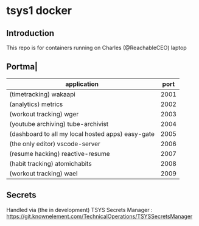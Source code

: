 # tsys1 docker

## Introduction

This repo is for containers running on Charles (@ReachableCEO) laptop

## Portma|

| application    | port |
| -------------- | ---- |
| (timetracking) wakaapi        | 2001 |
| (analytics) metrics        | 2002 |
| (workout tracking) wger           | 2003 |
| (youtube archiving) tube-archivist | 2004 |
| (dashboard to all my local hosted apps) easy-gate     | 2005 |
| (the only editor) vscode-server  | 2006 |
| (resume hacking) reactive-resume | 2007 |
| (habit tracking) atomichabits| 2008 |
| (workout tracking) wael           | 2009 |

## Secrets

Handled via (the in development) TSYS Secrets Manager : <https://git.knownelement.com/TechnicalOperations/TSYSSecretsManager>